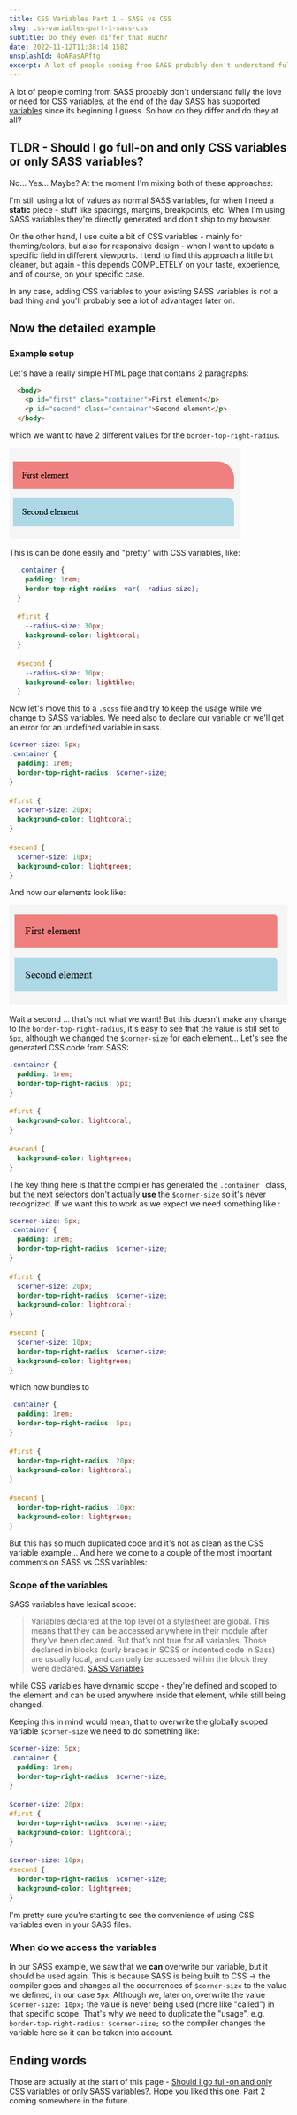 ```yaml
---
title: CSS Variables Part 1 - SASS vs CSS
slug: css-variables-part-1-sass-css
subtitle: Do they even differ that much?
date: 2022-11-12T11:38:14.158Z
unsplashId: 4oAFasAPftg
excerpt: A lot of people coming from SASS probably don't understand fully the love or need for CSS variables, at the end of the day SASS has supported variables since its beginning
---
```


A lot of people coming from SASS probably don't understand fully the love or need for CSS variables, at the end of the day SASS has supported [variables](https://sass-lang.com/documentation/variables) since its beginning I guess. So how do they differ and do they at all?


## TLDR - Should I go full-on and only CSS variables or only SASS variables?

No... Yes... Maybe? At the moment I'm mixing both of these approaches: 

I'm still using a lot of values as normal SASS variables, for when I need a **static** piece - stuff like spacings, margins, breakpoints, etc. When I'm using SASS variables they're directly generated and don't ship to my browser. 

On the other hand, I use quite a bit of CSS variables - mainly for theming/colors, but also for responsive design - when I want to update a specific field in different viewports. I tend to find this approach a little bit cleaner, but again - this depends COMPLETELY on your taste, experience, and of course, on your specific case.  

In any case, adding CSS variables to your existing SASS variables is not a bad thing and you'll probably see a lot of advantages later on.



## Now the detailed example 

### Example setup

Let's have a really simple HTML page that contains 2 paragraphs:

```html
  <body>
    <p id="first" class="container">First element</p>
    <p id="second" class="container">Second element</p>
  </body>
```

which we want to have 2 different values for the `border-top-right-radius`.

![img](../../public/assets/blog-imgs/css-p1-1.png)


This is can be done easily and "pretty" with CSS variables, like:

```css {1}
  .container {
    padding: 1rem;
    border-top-right-radius: var(--radius-size);
  }
  
  #first {
    --radius-size: 30px;
    background-color: lightcoral;
  }
  
  #second {
    --radius-size: 10px;
    background-color: lightblue;
  }
```

Now let's move this to a `.scss` file and try to keep the usage while we change to SASS variables. We need also to declare our variable or we'll get an error for an undefined variable in sass.

```scss
$corner-size: 5px;
.container {
  padding: 1rem;
  border-top-right-radius: $corner-size;
}

#first {
  $corner-size: 20px;
  background-color: lightcoral;
}

#second {
  $corner-size: 10px;
  background-color: lightgreen;
}
```

And now our elements look like:

![img](../../public/assets/blog-imgs/css-p1-2.png)

Wait a second ... that's not what we want! But this doesn't make any change to the `border-top-right-radius`, it's easy to see that the value is still set to `5px`, although we changed the `$corner-size` for each element... Let's see the generated CSS code from SASS:

```css
.container {
  padding: 1rem;
  border-top-right-radius: 5px;
}

#first {
  background-color: lightcoral;
}

#second {
  background-color: lightgreen;
}
```

The key thing here is that the compiler has generated the `.container ` class, but the next selectors don't actually **use** the `$corner-size` so it's never recognized. If we want this to work as we expect we need something like :

```scss
$corner-size: 5px;
.container {
  padding: 1rem;
  border-top-right-radius: $corner-size;
}

#first {
  $corner-size: 20px;
  border-top-right-radius: $corner-size;
  background-color: lightcoral;
}

#second {
  $corner-size: 10px;
  border-top-right-radius: $corner-size;
  background-color: lightgreen;
}
```

which now bundles to

```css
.container {
  padding: 1rem;
  border-top-right-radius: 5px;
}

#first {
  border-top-right-radius: 20px;
  background-color: lightcoral;
}

#second {
  border-top-right-radius: 10px;
  background-color: lightgreen;
}
```

But this has so much duplicated code and it's not as clean as the CSS variable example... And here we come to a couple of the most important comments on SASS vs CSS variables:

### Scope of the variables
SASS variables have lexical scope:

> Variables declared at the top level of a stylesheet are global. This means that they can be accessed anywhere in their module after they’ve been declared. But that’s not true for all variables. Those declared in blocks (curly braces in SCSS or indented code in Sass) are usually local, and can only be accessed within the block they were declared. [SASS Variables](https://sass-lang.com/documentation/variables#scope)

while CSS variables have dynamic scope - they're defined and scoped to the element and can be used anywhere inside that element, while still being changed.

Keeping this in mind would mean, that to overwrite the globally scoped variable `$corner-size` we need to do something like:

```scss
$corner-size: 5px;
.container {
  padding: 1rem;
  border-top-right-radius: $corner-size;
}

$corner-size: 20px;
#first {
  border-top-right-radius: $corner-size;
  background-color: lightcoral;
}

$corner-size: 10px;
#second {
  border-top-right-radius: $corner-size;
  background-color: lightgreen;
}
```
I'm pretty sure you're starting to see the convenience of using CSS variables even in your SASS files.

### When do we access the variables
In our SASS example, we saw that we **can** overwrite our variable, but it should be used again. This is because SASS is being built to CSS -> the compiler goes and changes all the occurrences of `$corner-size` to the value we defined, in our case `5px`. Although we, later on, overwrite the value `$corner-size: 10px;` the value is never being used (more like "called") in that specific scope. That's why we need to duplicate the "usage", e.g. `border-top-right-radius: $corner-size;` so the compiler changes the variable here so it can be taken into account.


## Ending words

Those are actually at the start of this page - [Should I go full-on and only CSS variables or only SASS variables?](#tldr---should-i-go-full-on-and-only-css-variables-or-only-sass-variables). Hope you liked this one. Part 2 coming somewhere in the future.